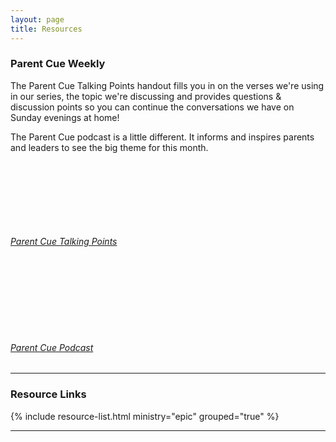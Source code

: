 ```yaml
---
layout: page
title: Resources
---
```


### Parent Cue Weekly

The Parent Cue Talking Points handout fills you in on the verses we're using in our series, the topic we're discussing and provides questions &amp; discussion points so you can continue the conversations we have on Sunday evenings at home!

The Parent Cue podcast is a little different. It informs and inspires parents and leaders to see the big theme for this month.

<div class="media-list">
  <a href="https://www.dropbox.com/s/2w4zi75vlo0a861/Epic-ParentCue.pdf?raw=1" target="_blank" class="media resource">
    <div class="media-figure">
      <svg class="icon--white" height="100" width="100">
        <use xlink:href="{{ site.baseurl }}/assets/icons.svg#doc" />
      </svg>
    </div>
    <div class="media-body">
       <h6 class="m0 p0">Parent Cue Talking Points</h6>
     </div>
  </a>
  <a href="https://itunes.apple.com/us/podcast/parent-cue-live/id1013652909?mt=2" class="media resource">
    <div class="media-figure">
      <svg class="icon--white" height="100" width="100">
        <use xlink:href="{{ site.baseurl }}/assets/icons.svg#podcast" />
      </svg>
    </div>
    <div class="media-body">
       <h6 class="m0 p0">Parent Cue Podcast</h6>
     </div>
  </a>
</div>

---

### Resource Links

{% include resource-list.html ministry="epic" grouped="true" %}

---
